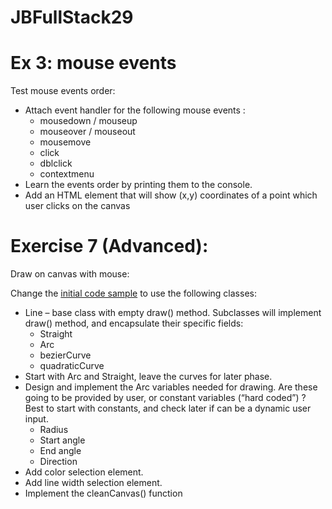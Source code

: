 # JBFullStack29

# Ex 3: mouse events

Test mouse events order:

- Attach event handler for the following mouse events :
  - mousedown / mouseup 
  - mouseover / mouseout
  - mousemove
  - click
  - dblclick
  - contextmenu
- Learn the events order by printing them to the console.
- Add an HTML element that will show (x,y) coordinates of a point which user clicks on the canvas

# Exercise 7 (Advanced):

Draw on canvas with mouse:

Change the [initial code sample](canvas_draw_with_mouse.html) to use the following classes:
- Line – base class with empty draw() method. Subclasses will implement draw() method, and encapsulate their specific fields:
  - Straight
  - Arc
  - bezierCurve
  - quadraticCurve
- Start with Arc and Straight, leave the curves for later phase.
- Design and implement the Arc variables needed for drawing. Are these going to be provided by user, or constant variables (“hard coded”) ? Best to start with constants, and check later if can be a dynamic user input.
  - Radius
  - Start angle
  - End angle
  - Direction
- Add color selection element.
- Add line width selection element.
- Implement the cleanCanvas() function
